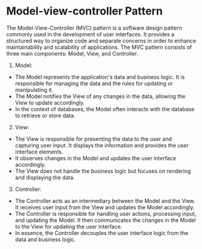 # Model-view-controller Pattern

The Model-View-Controller (MVC) pattern is a software design pattern commonly used in the development of user interfaces.
It provides a structured way to organize code and separate concerns in order to enhance maintainability and scalability of applications.
The MVC pattern consists of three main components: Model, View, and Controller.

1. Model:

* The Model represents the application's data and business logic. It is responsible for managing the data
and the rules for updating or manipulating it.
* The Model notifies the View of any changes in the data, allowing the View to update accordingly.
* In the context of databases, the Model often interacts with the database to retrieve or store data.

2. View:

* The View is responsible for presenting the data to the user and capturing user input.
It displays the information and provides the user interface elements.
* It observes changes in the Model and updates the user interface accordingly.
* The View does not handle the business logic but focuses on rendering and displaying the data.

3. Controller:

* The Controller acts as an intermediary between the Model and the View.
It receives user input from the View and updates the Model accordingly.
* The Controller is responsible for handling user actions, processing input, and updating the Model.
It then communicates the changes in the Model to the View for updating the user interface.
* In essence, the Controller decouples the user interface logic from the data and business logic.

